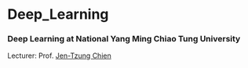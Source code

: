 # Deep_Learning
### Deep Learning at National Yang Ming Chiao Tung University
Lecturer: Prof. [Jen-Tzung Chien](https://dee.nycu.edu.tw/teachers.php?pa=getItem&teacher_id=19&locale=tw)

